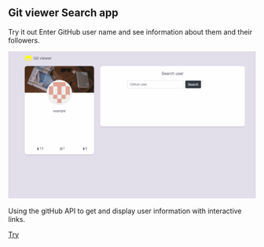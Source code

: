 ## Git viewer Search app

Try it out Enter GitHub user name and see information about them and their followers.

![Git viewer Demo](public/demo.gif)

Using the gitHub API to get and display user information with interactive links.

[Try](https://nadiiabilockon.github.io/git_viewer)
